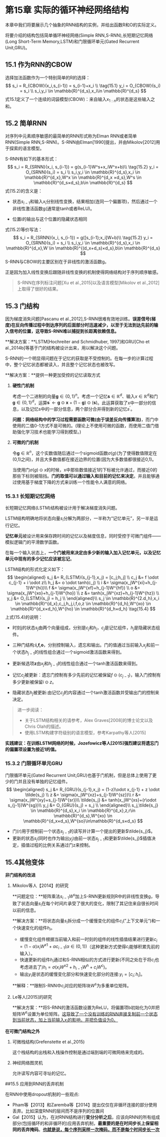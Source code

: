 # 第15章 实际的循环神经网络结构

本章中我们将要展示几个抽象的RNN结构的实例，并给出函数R和O的实际定义。

将要介绍的结构包括简单循环神经网络(Simple RNN,S-RNN),长短期记忆网络(Long Short-Term Memory,LSTM)和门限循环单元(Gated Recurrent Unit,GRU)。

## 15.1 作为RNN的CBOW

选择加法函数作为一个特别简单的R的选择：
$$
s_i = R_{CBOW}(x_i,s_{i-1}) = s_{i-1}+x_i \\ \tag{15.1} 
y_i = O_{CBOW}(s_i) = s_i \\
s_i,y_i \in \mathbb{R}^{d_s},x_i\in \mathbb{R}^{d_s}
$$
式15.1定义了一个连续的词袋模型(CBOW)：来自输入$x_{1:n}$的状态是这些输入之和。

## 15.2 简单RNN

对序列中元素顺序敏感的最简单的RNN形式称为Elman RNN或者简单RNN(Simple RNN,S-RNN)。S-RNN由Elman[1990]提出，并由Mikolov[2012]用于探索的语言模型。

S-RNN有如下的基本形式：
$$
s_i = R_{SRNN}(x_i, s_{i-1}) = g(s_{i-1}W^s+x_iW^x+b)\\ \tag{15.2}
y_i = O_{SRNN}(s_i) = s_i \\
s_i,y_i \in \mathbb{R}^{d_s},x_i \in \mathbb{R}^{d_x},W^x \in \mathbb{R}^{d_x ×d_s},W^s \in \mathbb{R}^{d_s×d_s},b\in \mathbb{R}^{d_s}
$$
式(15.2)的含义是：

- 状态$s_{i-1}$和输入$x_i$分别线性变换，结果相加(连同一个偏置项)，然后通过一个非线性激活函数g(通常是tanh或者ReLU)。

- 位置i的输出与这个位置的隐藏状态相同

式(15.2)等价写法：
$$
s_i = R_{SRNN}(x_i, s_{i-1}) = g([s_{i-1};x_i]W+b)\\ \tag{15.2}
y_i = O_{SRNN}(s_i) = s_i \\
s_i,y_i \in \mathbb{R}^{d_s},x_i \in \mathbb{R}^{d_x},W \in \mathbb{R}^{(d_x+d_s)×d_s},b\in \mathbb{R}^{d_s}
$$
S-RNN与CBOW的主要区别在于非线性的激活函数g。

正是因为加入线性变换后跟随非线性变换的机制使得网络结构对于序列顺序敏感。

> S-RNN在序列标注问题[Xu et al.,2015]以及语言模型[Mikolov et al.,2012]上取得了很好的结果。

## 15.3 门结构

因为梯度消失问题[Pascanu et al.,2012],S-RNN很难有效地训练。**误差信号(梯度)在反向传播过程中到达序列的后面部分时迅速减少，以至于无法到达先前的输入信号的位置，这导致S-RNN难以捕捉到长距离依赖信息。**

**解决方案：**LSTM[Hochreiter and Schmidhuber, 1997]和GRU[Cho et al.,2014b]等基于门的结构被设计出来，用以解决这个问题。

S-RNN的一个明显得问题在于记忆的获取是不受控制的。在每一步的计算过程中，整个记忆状态都被读入，并且整个记忆状态也被改写。

**解决方案：**提供一种更加受控的记忆读取方式

1. **硬性门机制**

   考虑一个二进制的向量$\textbf{g} \in \{0,1\}^n$。考虑一个记忆$\textbf{s} \in \mathbb{R}^d$、输入$x \in \mathbb{R}^d$和门$\textbf{g} \in \{0,1\}^d$，运算$\textbf{s}^{'} \leftarrow \textbf{g} \odot \textbf{x} + (1-\textbf{g})\odot(\textbf{s})$。此运算获取了x中一部分的信息，以及记忆s中的一部分信息，两个部分合并得到新的记忆$s^{’}$。

   **问题：**网络结构中的学习过程需要**函数可微(由于误差反向传播算法)**，而门中使用的二值0-1方式不是可微的。(理论上不使用可微的函数，而使用二值门借助强化学习技术也能学习得到模型。)

2. **可微的门机制**

   令$\textbf{g} \in \mathbb{R}^n$，这个实数值随后通过一个sigmoid函数$\sigma(g)$(为了使得数值限定在(0,1)之间)，并且大多数值都在接近边界的位置(因为大多数值都很接近0,1)。

   当使用门$\sigma(g) \odot x$的时候，x中那些数值接近1的下标被允许通过，而接近0的那些下标则被阻挡。**门的取值可以通过输入和目前的记忆来决定**。并且能够通过使用基于梯度下降的方式来训练一个性能令人满意的网络。

### 15.3.1 长短期记忆网络

长短期记忆网络(LSTM)结构被设计用于解决梯度消失问题。

LSTM结构明确地将状态向量$s_i$分解为两部分，一半称为“记忆单元”，另一半是运行记忆。

**记忆单元**被设计用来保存跨时间的记忆以及梯度信息，同时受控于可微门组件——模拟逻辑门的平滑数学函数。

在每一个输入状态上，**一个门被用来决定由多少新的输入加入记忆单元，以及记忆单元中现有的多少记忆应该被忘记**。

LSTM结构的形式化定义如下：
$$
\begin{aligned}
s_j &= R_{LSTM}(s_{j-1},x_j) = [c_j;h_j] \\ 
c_j &= f \odot c_{j-1} + i \odot z\\
h_j &= o \odot tanh(c_j) \\
i &= \sigma(x_jW^{xi}+h_{j-1}W^{hi})\\
f &= \sigma(x_jW^{xf}+h_{j-1}W^{hf}) \\
o &= \sigma(x_jW^{xo}+h_{j-1}W^{ho}) \\
z &= tanh(x_jW^{xz}+h_{j-1}W^{hz}) \\
y_j &= O_{LSTM}(s_j) = h_j \\
\end{aligned}\\
s_j \in \mathbb{R}^{2.d_h},x_i \in \mathbb{R}^{d_x},c_j,h_j,i,f,o,z \in \mathbb{R}^{d_h},W^{xo} \in \mathbb{R}^{d_x×d_h},W^{ho} \in \mathbb{R}^{d_h×d_h} \tag{15.4}
$$
上式(15.4)的说明：

- 时刻j的状态$s_j$由两个向量组成，分别是$c_j$和$h_j$，$c_j$是记忆组件，$h_j$是隐藏状态组件。

- 三种门结构:$\textbf{i,f,o}$，分别控制输入，遗忘和输出。门的值通过当前输入$x_j$和前一个状态$h_{j-1}$的线性组合通过一个sigmoid激活函数来得到。
- 更新候选项$\textbf{z}$由$x_j$和$h_{j-1}$的线性组合通过一个tanh激活函数来得到。
- 记忆$c_j$被更新：遗忘门控制有多少先前的记忆被保留$f\odot(c_{j-1})$，输入门控制有多少更新被保留$i\odot z$。
- 隐藏状态$h_j$被更新:由记忆$c_j$的内容通过一个tanh激活函数并受输出门的控制来决定。

> 进一步阅读：
>
> - 关于LSTM结构相关的请参考，Alex Graves[2008]的博士论文以及Chris Olah的描述。
> - 使用LSTM构建字符级别的语言模型，参考Karpathy等人[2015]



**实践建议：在训练LSTM网络的时候，Jozefowicz等人[2015]强烈建议将遗忘门的偏置项设置为接近1的值。**

### 15.3.2 门限循环单元GRU

门限循环单元(Gated Recurrent Unit,GRU)也基于门机制，但是总体上使用了更少的门并且没有单独的记忆组件。
$$
\begin{aligned}
s_j &= R_{GRU}(s_{j-1},x_j) = (1-z)\odot x_{j-1} + z \odot \tilde{s_j} \\
z &= \sigma(x_jW^{xz}+s_{j-1}W^{sz})\\
r &= \sigma(x_jW^{xy}+s_{j-1}W^{sr})\\
\tilde{s_j} &= tanh(x_jW^{xs}+(r\odot s_{j-1})W^{sg})\\
y_j &= O_{GRU}(s_j) = s_j \\
\end{aligned}\\
s_j,\tilde{s_j} \in \mathbb{R}^{d_s},x_i \in \mathbb{R}^{d_x},z,r\in \mathbb{R}^{d_s},W^{xo} \in \mathbb{R}^{d_x×d_s},W^{so}\in\mathbb{R}^{d_s×d_s}
$$

- 门(r)用于控制前一个状态$s_{j-1}$的读写并计算一个提出的更新$\tilde{s_j}$。
- 更新的状态$s_j$(同时也作为输出$y_j$)由前一状态$s_{j-1}$和更新$\tilde{s_j}$插值决定，插值过程的比例关系通过门z来控制。

## 15.4其他变体

**非门结构的改进**

1. Mikolov等人【2014】的研究

   **问题定位：**矩阵乘法$s_{i-1}W^s$加上S-RNN更新规则R中的非线性变换g，导致了状态向量$s_i$在每个时间片承受了很大的变化，限制了其记住来自很长时间以前的信息。

   **解决方案：**将状态向量$s_i$拆分成一个缓慢变化的组件$c_i$(”上下文单元“)和一个快速变化的组件$h_i$。

   - 缓慢变化组件根据当前输入和前一时刻的组件的线性插值结果进行更新$c_i=(1-\alpha)x_iW^{x1}+\alpha c_{i-1}(\alpha \in (0,1))$（这种更新方式使得$c_i$能够积累先前的输入）。
   - 快速更新的组件$h_i$通过和S-RNN相似的方式进行更新(不同之处在于将$c_i$也考虑进去了)$h_i = \sigma(x_iW^{x2}+h_{i-1}W^h+c_iW^c)$。
   - 输出$y_i$是状态的缓慢变化部分和快速变化部分的连接:$y_i = [c_i;h_i]$。

   **解释：**限制S-RNN中$c_i$对应的矩阵块$W^s$为多重单位矩阵。

2. Le等人[2015]的研究

   **解决方案：**将S-RNN的激活函数设置为ReLU，将偏置项b初始化为0并把矩阵$W^s$设置为单位矩阵。<u>这导致了一个没有训练的RNN直接复制前一个状态到当前状态，加上当前输入$x_i$的影响，并把负值设为0。</u>

**在可微门结构之外**

1. 可微栈结构(Grefenstette et al.,2015)

   这个栈结构的出栈和入栈操作控制是通过端到端的可微网络来完成的。

2. 神经网络图灵机

   允许读写内容可寻址的记忆。

##15.5 应用到RNN的丢弃机制

在RNN中使用dropout机制的一些观点:

- Pham等【2013】和Zaremba等【2014】提出仅仅在非循环连接的部分使用丢弃。比如深度RNN的层间而不是序列的位置间
- Gal【2015】认为，在对RNN结构进行**变分分析之后**，应该向RNN的所有组成部分(包括循环的和非循环的)应用丢弃机制，**最重要的是在时间步长上保留相同的丢弃掩码**。**<u>也就是说，每个序列采样一次掩码，而不是每个时间步长一次</u>**

